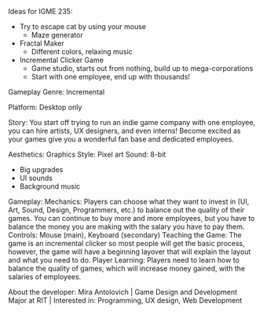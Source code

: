 Ideas for IGME 235:

* Try to escape cat by using your mouse
  * Maze generator
* Fractal Maker
  * Different colors, relaxing music
* Incremental Clicker Game
  * Game studio, starts out from nothing, build up to mega-corporations
  * Start with one employee, end up with thousands!

Gameplay Genre: Incremental

Platform: Desktop only

Story: You start off trying to run an indie game company with one employee, you can hire artists, UX designers, and even interns! Become excited as your games give you a wonderful fan base and dedicated employees.

Aesthetics: 
Graphics Style: Pixel art
Sound: 8-bit
 * Big upgrades
 * UI sounds
 * Background music

Gameplay:
Mechanics: Players can choose what they want to invest in (UI, Art, Sound, Design, Programmers, etc.) to balance out the quality of their games. You can continue to buy more and more employees, but you have to balance the money you are making with the salary you have to pay them.
Controls: Mouse (main), Keyboard (secondary)
Teaching the Game: The game is an incremental clicker so most people will get the basic process, however, the game will have a beginning layover that will explain the layout and what you need to do.
Player Learning: Players need to learn how to balance the quality of games, which will increase money gained, with the salaries of employees.

About the developer: 
Mira Antolovich | Game Design and Development Major at RIT | Interested in: Programming, UX design, Web Development
